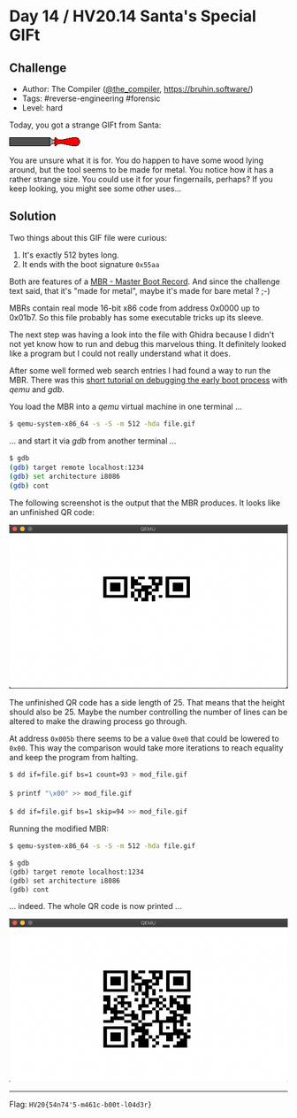 # Day 14 / HV20.14 Santa's Special GIFt



## Challenge

<!-- ...10....:...20....:...30....:...40....:...50....:...60....:...70....:. -->
* Author: The Compiler ([@the_compiler](https://twitter.com/the_compiler),
                        <https://bruhin.software/>)
* Tags:   #reverse-engineering #forensic
* Level:  hard

Today, you got a strange GIFt from Santa:

![](file.gif)

You are unsure what it is for. You do happen to have some wood lying around, but
the tool seems to be made for metal. You notice how it has a rather strange size.
You could use it for your fingernails, perhaps? If you keep looking, you might
see some other uses...



## Solution

Two things about this GIF file were curious:

1. It's exactly 512 bytes long.
2. It ends with the boot signature `0x55aa`

Both are features of a [MBR - Master Boot Record](). And since the challenge text
said, that it's "made for metal", maybe it's made for bare metal ? ;-)

[MBR - Master Boot Record]: https://en.wikipedia.org/wiki/Master_boot_record

MBRs contain real mode 16-bit x86 code from address 0x0000 up to 0x01b7. So this
file probably has some executable tricks up its sleeve.

The next step was having a look into the file with Ghidra because I didn't not
yet know how to run and debug this marvelous thing. It definitely looked like a
program but I could not really understand what it does.

After some well formed web search entries I had found a way to run the MBR.
There was this [short tutorial on debugging the early boot process]()
with _qemu_ and _gdb_.

[short tutorial on debugging the early boot process]: https://rwmj.wordpress.com/2011/10/12/tip-debugging-the-early-boot-process-with-qemu-and-gdb/

You load the MBR into a _qemu_ virtual machine in one terminal …

```sh
$ qemu-system-x86_64 -s -S -m 512 -hda file.gif
```
… and start it via _gdb_ from another terminal …

```sh
$ gdb
(gdb) target remote localhost:1234
(gdb) set architecture i8086
(gdb) cont
```

The following screenshot is the output that the MBR produces. It looks like an
unfinished QR code:

![](screenshot_half_qr.png)

The unfinished QR code has a side length of 25. That means that the height
should also be 25. Maybe the number controlling the number of lines can be
altered to make the drawing process go through.

At address `0x005b` there seems to be a value `0xe0` that could be lowered
to `0x00`. This way the comparison would take more iterations to reach 
equality and keep the program from halting.

```sh
$ dd if=file.gif bs=1 count=93 > mod_file.gif

$ printf "\x00" >> mod_file.gif

$ dd if=file.gif bs=1 skip=94 >> mod_file.gif
```

Running the modified MBR:

```sh
$ qemu-system-x86_64 -s -S -m 512 -hda file.gif
```

```
$ gdb
(gdb) target remote localhost:1234
(gdb) set architecture i8086
(gdb) cont
```

… indeed. The whole QR code is now printed …

![](screenshot_full_qr.png)

--------------------------------------------------------------------------------

Flag: `HV20{54n74'5-m461c-b00t-l04d3r}`

